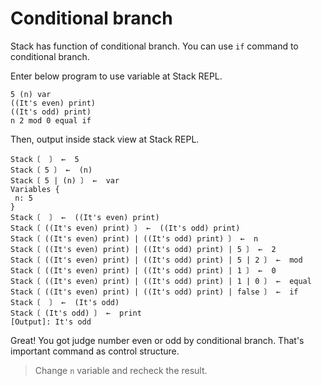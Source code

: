 # Conditional branch

Stack has function of conditional branch.
You can use `if` command to conditional branch.

Enter below program to use variable at Stack REPL.
```
5 (n) var
((It's even) print)
((It's odd) print)
n 2 mod 0 equal if
```

Then, output inside stack view at Stack REPL.
```
Stack〔  〕 ←  5
Stack〔 5 〕 ←  (n)
Stack〔 5 | (n) 〕 ←  var
Variables {
 n: 5
}
Stack〔  〕 ←  ((It's even) print)
Stack〔 ((It's even) print) 〕 ←  ((It's odd) print)
Stack〔 ((It's even) print) | ((It's odd) print) 〕 ←  n
Stack〔 ((It's even) print) | ((It's odd) print) | 5 〕 ←  2
Stack〔 ((It's even) print) | ((It's odd) print) | 5 | 2 〕 ←  mod
Stack〔 ((It's even) print) | ((It's odd) print) | 1 〕 ←  0
Stack〔 ((It's even) print) | ((It's odd) print) | 1 | 0 〕 ←  equal
Stack〔 ((It's even) print) | ((It's odd) print) | false 〕 ←  if
Stack〔  〕 ←  (It's odd)
Stack〔 (It's odd) 〕 ←  print
[Output]: It's odd
```

Great! You got judge number even or odd by conditional branch.
That's important command as control structure.

> Change `n` variable and recheck the result.